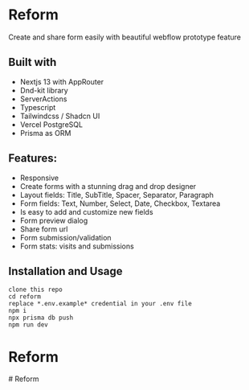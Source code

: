 # Reform

Create and share form easily with beautiful webflow prototype feature

## Built with

- Nextjs 13 with AppRouter
- Dnd-kit library
- ServerActions
- Typescript
- Tailwindcss / Shadcn UI
- Vercel PostgreSQL
- Prisma as ORM

## Features:

- Responsive
- Create forms with a stunning drag and drop designer
- Layout fields: Title, SubTitle, Spacer, Separator, Paragraph
- Form fields: Text, Number, Select, Date, Checkbox, Textarea
- Is easy to add and customize new fields
- Form preview dialog
- Share form url
- Form submission/validation
- Form stats: visits and submissions

## Installation and Usage

```
clone this repo
cd reform
replace *.env.example* credential in your .env file
npm i
npx prisma db push
npm run dev
```
# Reform
#   R e f o r m  
 
